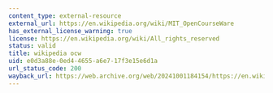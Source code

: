 ```yaml
---
content_type: external-resource
external_url: https://en.wikipedia.org/wiki/MIT_OpenCourseWare
has_external_license_warning: true
license: https://en.wikipedia.org/wiki/All_rights_reserved
status: valid
title: wikipedia ocw
uid: e0d3a88e-0ed4-4655-a6e7-17f3e15e6d1a
url_status_code: 200
wayback_url: https://web.archive.org/web/20241001184154/https://en.wikipedia.org/wiki/MIT_OpenCourseWare
---
```

